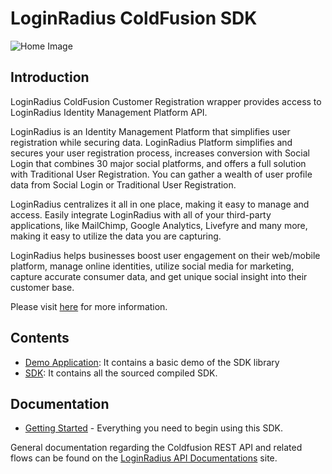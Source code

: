 # LoginRadius ColdFusion SDK


![Home Image](https://d2lvlj7xfpldmj.cloudfront.net/support/github/banner-1544x500.png)

## Introduction ##

LoginRadius ColdFusion Customer Registration wrapper provides access to LoginRadius Identity Management Platform API.

LoginRadius is an Identity Management Platform that simplifies user registration while securing data. LoginRadius Platform simplifies and secures your user registration process, increases conversion with Social Login that combines 30 major social platforms, and offers a full solution with Traditional User Registration. You can gather a wealth of user profile data from Social Login or Traditional User Registration. 

LoginRadius centralizes it all in one place, making it easy to manage and access. Easily integrate LoginRadius with all of your third-party applications, like MailChimp, Google Analytics, Livefyre and many more, making it easy to utilize the data you are capturing.

LoginRadius helps businesses boost user engagement on their web/mobile platform, manage online identities, utilize social media for marketing, capture accurate consumer data, and get unique social insight into their customer base.

Please visit [here](http://www.loginradius.com/) for more information.

## Contents ##

* [Demo Application](https://github.com/LoginRadius/coldfusion-sdk/tree/master/demo): It contains a basic demo of the SDK
library
* [SDK](https://github.com/LoginRadius/coldfusion-sdk/tree/master/sdk): It contains all the sourced compiled SDK.


## Documentation

* [Getting Started](http://apidocs.loginradius.com/docs/coldfusion) - Everything you need to begin using this SDK.


General documentation regarding the Coldfusion REST API and related flows can be found on the [LoginRadius API Documentations](http://apidocs.loginradius.com/) site. 